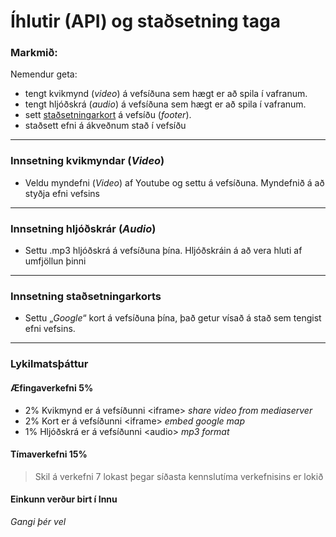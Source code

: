 # Íhlutir (API) og staðsetning taga

### Markmið:

Nemendur geta:

* tengt kvikmynd (_video_)  á vefsíðuna sem hægt er að spila í vafranum. 
* tengt hljóðskrá (_audio_) á vefsíðuna sem hægt er að spila í vafranum. 
* sett [staðsetningarkort](https://www.google.is/maps/place/T%C3%A6knisk%C3%B3linn+-+H%C3%A1teigsvegur/@64.1390675,-21.9048536,17z/data=!3m1!4b1!4m5!3m4!1s0x48d674cc84500001:0x16719bf129fa31a7!8m2!3d64.1390675!4d-21.9026596) á vefsíðu (_footer_). 
* staðsett efni á ákveðnum stað í vefsíðu 

---

### Innsetning kvikmyndar (_Video_)

* Veldu myndefni (_Video_) af Youtube og settu á vefsíðuna. Myndefnið á að styðja efni vefsins

---

### Innsetning hljóðskrár (_Audio_)

* Settu .mp3 hljóðskrá á vefsíðuna þína. Hljóðskráin á að vera hluti af umfjöllun þinni

---

### Innsetning staðsetningarkorts

* Settu „_Google_“ kort á vefsíðuna þína, það  getur vísað á stað sem tengist efni vefsins.

---

### Lykilmatsþáttur 

#### Æfingaverkefni 5%

* 2% Kvikmynd er á vefsíðunni &lt;iframe> _share video from mediaserver_
* 2% Kort er á vefsíðunni &lt;iframe> _embed google map_
* 1% Hljóðskrá er á vefsíðunni &lt;audio> _mp3 format_

#### Tímaverkefni 15%

> Skil á verkefni 7 lokast þegar síðasta kennslutíma verkefnisins er lokið

#### Einkunn verður birt í Innu

_Gangi þér vel_
